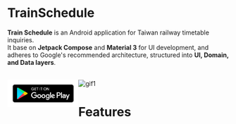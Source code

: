 # TrainSchedule

**Train Schedule** is an Android application for Taiwan railway timetable inquiries. <br>
It base on **Jetpack Compose** and **Material 3** for UI development, and adheres to Google's recommended architecture, structured into **UI, Domain, and Data layers**.
 
<br>
 
 
  
 <img src="art/googleplay.png" align="left" width="32%"/>

 

<img src="art/demo.gif" alt="gif1"  width="40%"/>


<br>

# Features
